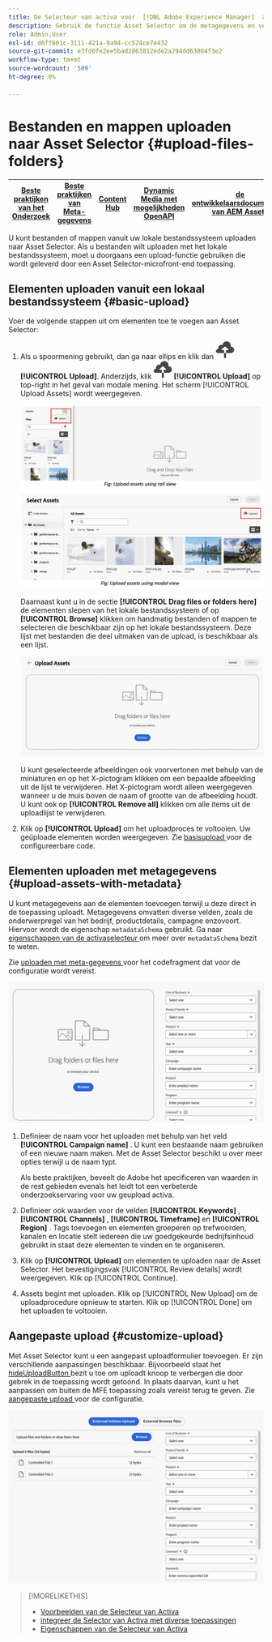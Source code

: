 ```yaml
---
title: De Selecteur van activa voor  [!DNL Adobe Experience Manager]  als a  [!DNL Cloud Service]
description: Gebruik de functie Asset Selector om de metagegevens en vertoningen van elementen in uw toepassing te zoeken, te zoeken en op te halen.
role: Admin,User
exl-id: d6ff601c-3111-421a-9a94-cc524ce7e432
source-git-commit: e3fd0fe2ee5bad2863812ede2a294dd63864f3e2
workflow-type: tm+mt
source-wordcount: '509'
ht-degree: 0%

---
```


# Bestanden en mappen uploaden naar Asset Selector {#upload-files-folders}

| [ Beste praktijken van het Onderzoek ](/help/assets/search-best-practices.md) | [ Beste praktijken van Meta-gegevens ](/help/assets/metadata-best-practices.md) | [ Content Hub ](/help/assets/product-overview.md) | [ Dynamic Media met mogelijkheden OpenAPI ](/help/assets/dynamic-media-open-apis-overview.md) | [ de ontwikkelaarsdocumentatie van AEM Assets ](https://developer.adobe.com/experience-cloud/experience-manager-apis/) |
| ------------- | --------------------------- |---------|----|-----|

U kunt bestanden of mappen vanuit uw lokale bestandssysteem uploaden naar Asset Selector. Als u bestanden wilt uploaden met het lokale bestandssysteem, moet u doorgaans een upload-functie gebruiken die wordt geleverd door een Asset Selector-microfront-end toepassing.

## Elementen uploaden vanuit een lokaal bestandssysteem {#basic-upload}

Voer de volgende stappen uit om elementen toe te voegen aan Asset Selector:

1. Als u spoormening gebruikt, dan ga naar ellips en klik dan ![ uploadpictogram ](assets/upload-icon.svg) **[!UICONTROL Upload]**. Anderzijds, klik ![ uploadt pictogram ](assets/upload-icon.svg) **[!UICONTROL Upload]** op top-right in het geval van modale mening. Het scherm [!UICONTROL Upload Assets] wordt weergegeven.

   ![ upload activa aan de Selecteur van Activa ](assets/upload-assets.png)

   Daarnaast kunt u in de sectie **[!UICONTROL Drag files or folders here]** de elementen slepen van het lokale bestandssysteem of op **[!UICONTROL Browse]** klikken om handmatig bestanden of mappen te selecteren die beschikbaar zijn op het lokale bestandssysteem. Deze lijst met bestanden die deel uitmaken van de upload, is beschikbaar als een lijst.

   ![ Basis uploadt activa aan de Selecteur van Activa ](assets/basic-upload.png)

   U kunt geselecteerde afbeeldingen ook voorvertonen met behulp van de miniaturen en op het X-pictogram klikken om een bepaalde afbeelding uit de lijst te verwijderen. Het X-pictogram wordt alleen weergegeven wanneer u de muis boven de naam of grootte van de afbeelding houdt. U kunt ook op **[!UICONTROL Remove all]** klikken om alle items uit de uploadlijst te verwijderen.

1. Klik op **[!UICONTROL Upload]** om het uploadproces te voltooien. Uw geüploade elementen worden weergegeven. Zie [ basisupload ](/help/assets/asset-selector-customization.md#basic-upload) voor de configureerbare code.

## Elementen uploaden met metagegevens {#upload-assets-with-metadata}

U kunt metagegevens aan de elementen toevoegen terwijl u deze direct in de toepassing uploadt. Metagegevens omvatten diverse velden, zoals de onderwerpregel van het bedrijf, productdetails, campagne enzovoort. Hiervoor wordt de eigenschap `metadataSchema` gebruikt. Ga naar [ eigenschappen van de activaselecteur ](/help/assets/asset-selector-properties.md) om meer over `metadataSchema` bezit te weten.

Zie [ uploaden met meta-gegevens ](/help/assets/asset-selector-customization.md#upload-with-metadata) voor het codefragment dat voor de configuratie wordt vereist.

![ upload activa met meta-gegevens ](assets/upload-with-metadata.png)

1. Definieer de naam voor het uploaden met behulp van het veld **[!UICONTROL Campaign name]** . U kunt een bestaande naam gebruiken of een nieuwe naam maken. Met de Asset Selector beschikt u over meer opties terwijl u de naam typt.

   Als beste praktijken, beveelt de Adobe het specificeren van waarden in de rest gebieden evenals het leidt tot een verbeterde onderzoekservaring voor uw geupload activa.

1. Definieer ook waarden voor de velden **[!UICONTROL Keywords]** , **[!UICONTROL Channels]** , **[!UICONTROL Timeframe]** en **[!UICONTROL Region]** . Tags toevoegen en elementen groeperen op trefwoorden, kanalen en locatie stelt iedereen die uw goedgekeurde bedrijfsinhoud gebruikt in staat deze elementen te vinden en te organiseren.

1. Klik op **[!UICONTROL Upload]** om elementen te uploaden naar de Asset Selector. Het bevestigingsvak [!UICONTROL Review details] wordt weergegeven. Klik op [!UICONTROL Continue].

1. Assets begint met uploaden. Klik op [!UICONTROL New Upload] om de uploadprocedure opnieuw te starten. Klik op [!UICONTROL Done] om het uploaden te voltooien.


## Aangepaste upload {#customize-upload}

Met Asset Selector kunt u een aangepast uploadformulier toevoegen. Er zijn verschillende aanpassingen beschikbaar. Bijvoorbeeld staat het [ hideUploadButton ](/help/assets/asset-selector-properties.md) bezit u toe om uploadt knoop te verbergen die door gebrek in de toepassing wordt getoond. In plaats daarvan, kunt u het aanpassen om buiten de MFE toepassing zoals vereist terug te geven. Zie [ aangepaste upload ](/help/assets/asset-selector-customization.md#customized-upload) voor de configuratie.

![ Aangepaste upload ](assets/customized-upload.png)

>[!MORELIKETHIS]
>
>* [ Voorbeelden van de Selecteur van Activa ](/help/assets/asset-selector-examples.md)
>* [ integreer de Selector van Activa met diverse toepassingen ](/help/assets/integrate-asset-selector.md)
>* [ Eigenschappen van de Selecteur van Activa ](/help/assets/asset-selector-properties.md)
